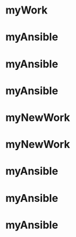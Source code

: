 # myWork
# myAnsible
# myAnsible
# myAnsible
# myNewWork
# myNewWork
# myAnsible
# myAnsible
# myAnsible
